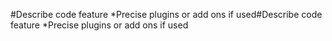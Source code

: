 #Describe code feature
*Precise plugins or add ons if used#Describe code feature
*Precise plugins or add ons if used 
